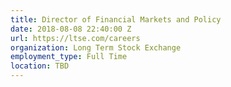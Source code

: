 ```yaml
---
title: Director of Financial Markets and Policy
date: 2018-08-08 22:40:00 Z
url: https://ltse.com/careers
organization: Long Term Stock Exchange
employment_type: Full Time
location: TBD
---
```


